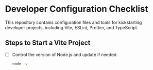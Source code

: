 # Developer Configuration Checklist

This repository contains configuration files and tools for kickstarting developer projects, including Vite, ESLint, Prettier, and TypeScript.

## Steps to Start a Vite Project

- [ ] Control the version of Node.js and update if needed:
  ```bash
  node -v
